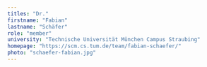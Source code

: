 ```yaml
---
titles: "Dr."
firstname: "Fabian"
lastname: "Schäfer"
role: "member"
university: "Technische Universität München Campus Straubing"
homepage: "https://scm.cs.tum.de/team/fabian-schaefer/"
photo: "schaefer-fabian.jpg"
---
```

